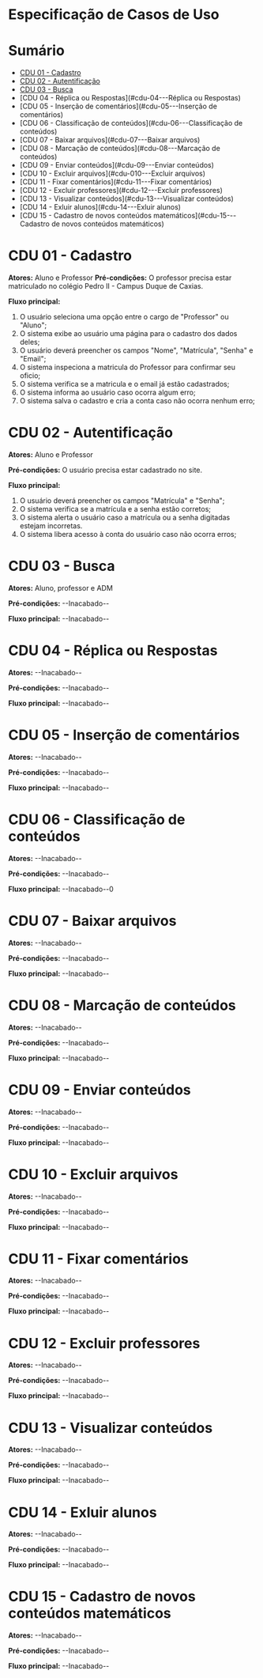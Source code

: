 # Especificação de Casos de Uso

# Sumário

- [CDU 01 - Cadastro ](#cdu-01---Cadastro)
- [CDU 02 - Autentificação](#cdu-02---Autentificação)
- [CDU 03 - Busca](#cdu-03---Busca)
- [CDU 04 - Réplica ou Respostas](#cdu-04---Réplica ou Respostas)
- [CDU 05 - Inserção de comentários](#cdu-05---Inserção de comentários)
- [CDU 06 - Classificação de conteúdos](#cdu-06---Classificação de conteúdos)
- [CDU 07 - Baixar arquivos](#cdu-07---Baixar arquivos)
- [CDU 08 - Marcação de conteúdos](#cdu-08---Marcação de conteúdos)
- [CDU 09 - Enviar conteúdos](#cdu-09---Enviar conteúdos)
- [CDU 10 - Excluir arquivos](#cdu-010---Excluir arquivos)
- [CDU 11 - Fixar comentários](#cdu-11---Fixar comentários)
- [CDU 12 - Excluir professores](#cdu-12---Excluir professores)
- [CDU 13 - Visualizar conteúdos](#cdu-13---Visualizar conteúdos)
- [CDU 14 - Exluir alunos](#cdu-14---Exluir alunos)
- [CDU 15 - Cadastro de novos conteúdos matemáticos](#cdu-15---Cadastro de novos conteúdos matemáticos)


# CDU 01 - Cadastro

**Atores:** Aluno e Professor
**Pré-condições:** O professor precisa estar matriculado no colégio Pedro II - Campus Duque de Caxias.

**Fluxo principal:**
1. O usuário seleciona uma opção entre o cargo de "Professor" ou "Aluno";
2. O sistema exibe ao usuário uma página para o cadastro dos dados deles;
3. O usuário deverá preencher os campos "Nome", "Matrícula", "Senha" e "Email";
4. O sistema inspeciona a matricula do Professor para confirmar seu oficio;
5. O sistema verifica se a matricula e o email já estão cadastrados;
6. O sistema informa ao usuário caso ocorra algum erro;
7. O sistema salva o cadastro e cria a conta caso não ocorra nenhum erro;


# CDU 02 - Autentificação
**Atores:** Aluno e Professor

**Pré-condições:** O usuário precisa estar cadastrado no site.

**Fluxo principal:**
1. O usuário deverá preencher os campos "Matrícula" e "Senha";
2. O sistema verifica se a matrícula e a senha estão corretos;
3. O sistema alerta o usuário caso a matrícula ou a senha digitadas estejam incorretas.
4. O sistema libera acesso à conta do usuário caso não ocorra erros;

# CDU 03 - Busca
**Atores:** Aluno, professor e ADM

**Pré-condições:** --Inacabado--

**Fluxo principal:**
--Inacabado--

# CDU 04 - Réplica ou Respostas
**Atores:** --Inacabado--

**Pré-condições:** --Inacabado--

**Fluxo principal:**
--Inacabado--

# CDU 05 - Inserção de comentários
**Atores:** --Inacabado--

**Pré-condições:** --Inacabado--

**Fluxo principal:**
--Inacabado--

# CDU 06 - Classificação de conteúdos
**Atores:** --Inacabado--

**Pré-condições:** --Inacabado--

**Fluxo principal:**
--Inacabado--0

# CDU 07 - Baixar arquivos
**Atores:** --Inacabado--

**Pré-condições:** --Inacabado--

**Fluxo principal:**
--Inacabado--

# CDU 08 - Marcação de conteúdos
**Atores:** --Inacabado--

**Pré-condições:** --Inacabado--

**Fluxo principal:**
--Inacabado--

# CDU 09 - Enviar conteúdos
**Atores:** --Inacabado--

**Pré-condições:** --Inacabado--

**Fluxo principal:**
--Inacabado--

# CDU 10 - Excluir arquivos
**Atores:** --Inacabado--

**Pré-condições:** --Inacabado--

**Fluxo principal:**
--Inacabado--

# CDU 11 - Fixar comentários
**Atores:** --Inacabado--

**Pré-condições:** --Inacabado--

**Fluxo principal:**
--Inacabado--

# CDU 12 - Excluir professores
**Atores:** --Inacabado--

**Pré-condições:** --Inacabado--

**Fluxo principal:**
--Inacabado--

# CDU 13 - Visualizar conteúdos
**Atores:** --Inacabado--

**Pré-condições:** --Inacabado--

**Fluxo principal:**
--Inacabado--

# CDU 14 - Exluir alunos
**Atores:** --Inacabado--

**Pré-condições:** --Inacabado--

**Fluxo principal:**
--Inacabado--

# CDU 15 - Cadastro de novos conteúdos matemáticos
**Atores:** --Inacabado--

**Pré-condições:** --Inacabado--

**Fluxo principal:**
--Inacabado--
